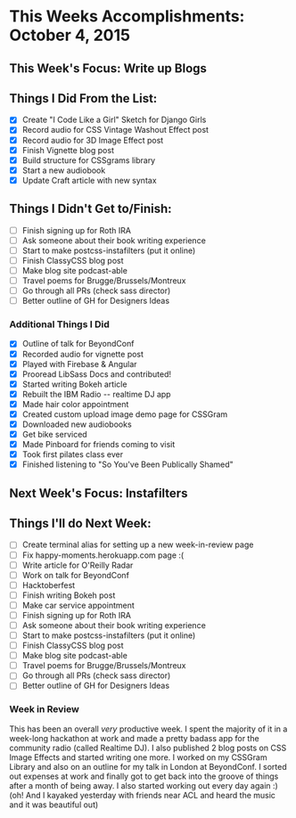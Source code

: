 # This Weeks Accomplishments: October 4, 2015

## This Week's Focus: Write up Blogs

## Things I Did From the List:

- [x] Create "I Code Like a Girl" Sketch for Django Girls
- [x] Record audio for CSS Vintage Washout Effect post
- [x] Record audio for 3D Image Effect post
- [x] Finish Vignette blog post
- [x] Build structure for CSSgrams library
- [x] Start a new audiobook
- [x] Update Craft article with new syntax

## Things I Didn't Get to/Finish:

- [ ] Finish signing up for Roth IRA
- [ ] Ask someone about their book writing experience
- [ ] Start to make postcss-instafilters (put it online)
- [ ] Finish ClassyCSS blog post
- [ ] Make blog site podcast-able
- [ ] Travel poems for Brugge/Brussels/Montreux
- [ ] Go through all PRs (check sass director)
- [ ] Better outline of GH for Designers Ideas

### Additional Things I Did

- [x] Outline of talk for BeyondConf
- [x] Recorded audio for vignette post
- [x] Played with Firebase & Angular
- [x] Prooread LibSass Docs and contributed!
- [x] Started writing Bokeh article
- [x] Rebuilt the IBM Radio -- realtime DJ app
- [x] Made hair color appointment
- [x] Created custom upload image demo page for CSSGram
- [x] Downloaded new audiobooks
- [x] Get bike serviced
- [x] Made Pinboard for friends coming to visit
- [x] Took first pilates class ever
- [x] Finished listening to "So You've Been Publically Shamed"

## Next Week's Focus: Instafilters

## Things I'll do Next Week:

- [ ] Create terminal alias for setting up a new week-in-review page
- [ ] Fix happy-moments.herokuapp.com page :(
- [ ] Write article for O'Reilly Radar
- [ ] Work on talk for BeyondConf
- [ ] Hacktoberfest
- [ ] Finish writing Bokeh post
- [ ] Make car service appointment
- [ ] Finish signing up for Roth IRA
- [ ] Ask someone about their book writing experience
- [ ] Start to make postcss-instafilters (put it online)
- [ ] Finish ClassyCSS blog post
- [ ] Make blog site podcast-able
- [ ] Travel poems for Brugge/Brussels/Montreux
- [ ] Go through all PRs (check sass director)
- [ ] Better outline of GH for Designers Ideas

### Week in Review

This has been an overall *very* productive week. I spent the majority of it in a week-long hackathon at work and made a pretty badass app for the community radio (called Realtime DJ). I also published 2 blog posts on CSS Image Effects and started writing one more. I worked on my CSSGram Library and also on an outline for my talk in London at BeyondConf. I sorted out expenses at work and finally got to get back into the groove of things after a month of being away. I also started working out every day again :) (oh! And I kayaked yesterday with friends near ACL and heard the music and it was beautiful out)
